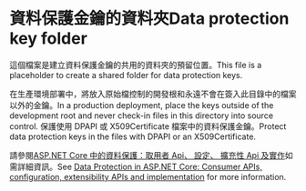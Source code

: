 # <a name="data-protection-key-folder"></a><span data-ttu-id="b6faf-101">資料保護金鑰的資料夾</span><span class="sxs-lookup"><span data-stu-id="b6faf-101">Data protection key folder</span></span>

<span data-ttu-id="b6faf-102">這個檔案是建立資料保護金鑰的共用的資料夾的預留位置。</span><span class="sxs-lookup"><span data-stu-id="b6faf-102">This file is a placeholder to create a shared folder for data protection keys.</span></span>

<span data-ttu-id="b6faf-103">在生產環境部署中，將放入原始檔控制的開發根和永遠不會在簽入此目錄中的檔案以外的金鑰。</span><span class="sxs-lookup"><span data-stu-id="b6faf-103">In a production deployment, place the keys outside of the development root and never check-in files in this directory into source control.</span></span> <span data-ttu-id="b6faf-104">保護使用 DPAPI 或 X509Certificate 檔案中的資料保護金鑰。</span><span class="sxs-lookup"><span data-stu-id="b6faf-104">Protect data protection keys in the files with DPAPI or an X509Certificate.</span></span>

<span data-ttu-id="b6faf-105">請參閱[ASP.NET Core 中的資料保護：取用者 Api、 設定、 擴充性 Api 及實作](https://docs.microsoft.com/aspnet/core/security/data-protection/)如需詳細資訊。</span><span class="sxs-lookup"><span data-stu-id="b6faf-105">See [Data Protection in ASP.NET Core: Consumer APIs, configuration, extensibility APIs and implementation](https://docs.microsoft.com/aspnet/core/security/data-protection/) for more information.</span></span>
